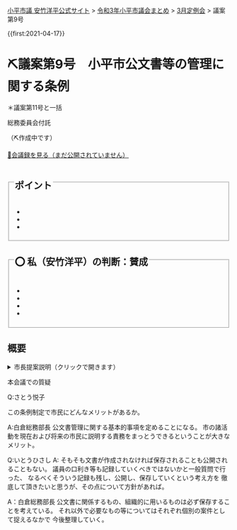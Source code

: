 <p class="breadcrumbs"><a href="https://yasutakeyohei.com/">小平市議 安竹洋平公式サイト</a> > <a href="../index.md">令和3年小平市議会まとめ</a> > <a href="./index.md">3月定例会</a> > 議案第9号</p>

{{first:2021-04-17}}

# ⛏️議案第9号　小平市公文書等の管理に関する条例

＊議案第11号と一括

<i class="fa fa-gavel" aria-hidden="true"></i> 総務委員会付託

（⛏️作成中です）

<p class="read-kaigiroku"><a href="">📄会議録を見る（まだ公開されていません）</a></p>

<fieldset class="point">
  <legend>
    <h2> ポイント </h2>
  </legend>
  <ul>
    <li class="chk"></li>
    <li class="chk"></li>
    <li class="chk"></li>
  </ul>
</fieldset>

<fieldset class="sanpi">
  <legend>
    <h2>⭕️ 私（安竹洋平）の判断：賛成 </h2>
  </legend>
  <ul>
    <li></li>
    <li class="ng"></li>
    <li class="ng"></li>
    <li class="ng"></li>
  </ul>
</fieldset>

## 概要

<details>
<summary>市長提案説明（クリックで開きます）</summary>

> 

</details>


本会議での質疑

Q:さとう悦子

この条例制定で市民にどんなメリットがあるか。

A:白倉総務部長
公文書管理に関する基本的事項を定めることになる。
市の諸活動を現在および将来の市民に説明する責務をまっとうできるということが大きなメリット。


Q:いとうひさし
A:
そもそも文書が作成されなければ保存されることも公開されることもない。
議員の口利き等も記録していくべきではないかと一般質問で行った、
なるべくそういう記録も残し、公開し、保存していくという考え方を
徹底して頂きたいと思うが、その点について方針があれば。

A：白倉総務部長
公文書に関係するもの、組織的に用いるものは必ず保存することを考えている。
それ以外で必要なもの等についてはそれぞれ個別の案件として捉えるなかで
今後整理していく。

